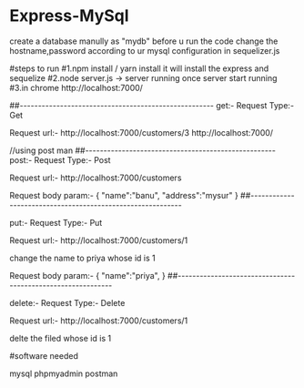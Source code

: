 # Express-MySql

create a database manully as "mydb" before u run the code
change the hostname,password according to ur mysql configuration
in sequelizer.js

#steps to run
#1.npm install / yarn install
it will install the express and sequelize
#2.node server.js ->
server running once server start running
#3.in chrome http://localhost:7000/

##-----------------------------------------------------
get:-
Request Type:- Get

Request url:- http://localhost:7000/customers/3
http://localhost:7000/

//using post man
##----------------------------------------------------
post:-
Request Type:- Post

Request url:- http://localhost:7000/customers

Request body param:-
{
"name":"banu",
"address":"mysur"
}
##-----------------------------------------------------------

put:-
Request Type:- Put

Request url:- http://localhost:7000/customers/1

change the name to priya whose id is 1

Request body param:-
{
"name":"priya",
}
##------------------------------------------------------------

delete:-
Request Type:- Delete

Request url:- http://localhost:7000/customers/1

delte the filed whose id is 1

#software needed

mysql
phpmyadmin
postman
